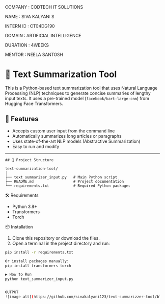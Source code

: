 COMPANY : CODTECH IT SOLUTIONS

NAME : SIVA KALYANI S

INTERN ID : CT04DG190

DOMAIN : ARTIFICIAL INTELLIGENCE

DURATION : 4WEEKS

MENTOR : NEELA SANTOSH

# 📝 Text Summarization Tool

This is a Python-based text summarization tool that uses Natural Language Processing (NLP) techniques to generate concise summaries of lengthy input texts. It uses a pre-trained model (`facebook/bart-large-cnn`) from Hugging Face Transformers.

## 🚀 Features

- Accepts custom user input from the command line
- Automatically summarizes long articles or paragraphs
- Uses state-of-the-art NLP models (Abstractive Summarization)
- Easy to run and modify

---
```
## 📂 Project Structure

text-summarization-tool/
│
├── text_summarizer_input.py   # Main Python script
├── README.md                  # Project documentation
└── requirements.txt           # Required Python packages

```
🛠️ Requirements

- Python 3.8+
- Transformers
- Torch

📦 Installation

1. Clone this repository or download the files.
2. Open a terminal in the project directory and run:

```bash
pip install -r requirements.txt

Or install packages manually:
pip install transformers torch

▶️ How to Run
python text_summarizer_input.py


OUTPUT
![image alt](https://github.com/sivakalyani123/text-summarizzer-tool/blob/69b6ad94fedf708415dfbea6eb5268f10c067351/output.png)
